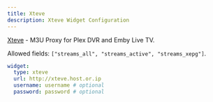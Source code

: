```yaml
---
title: Xteve
description: Xteve Widget Configuration
---
```


[Xteve](https://github.com/xteve-project/xTeVe) - M3U Proxy for Plex DVR and Emby Live TV.

Allowed fields: `["streams_all", "streams_active", "streams_xepg"]`.

```yaml
widget:
  type: xteve
  url: http://xteve.host.or.ip
  username: username # optional
  password: password # optional
```
